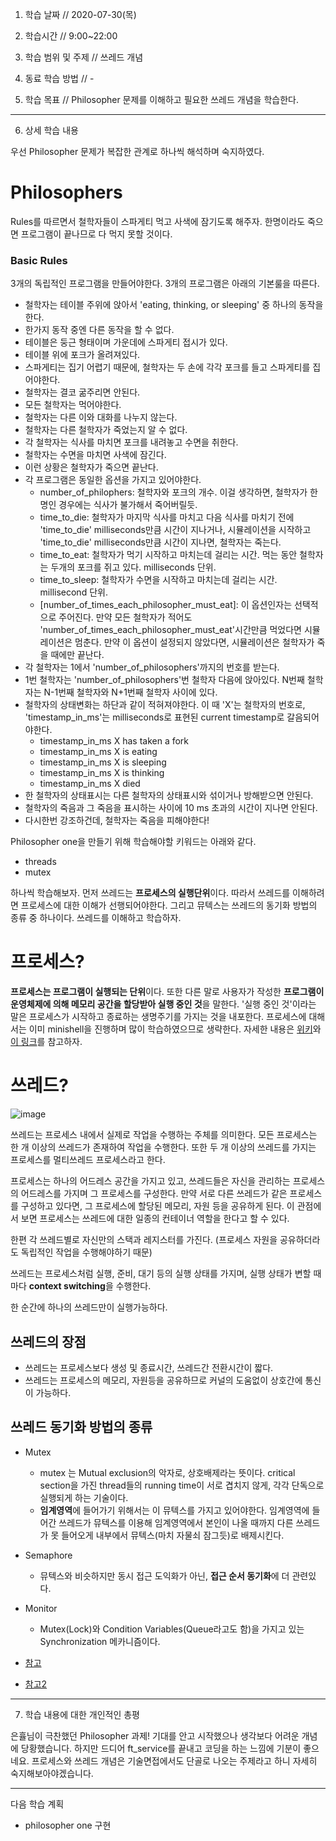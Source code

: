 1. 학습 날짜 // 2020-07-30(목)

2. 학습시간 // 9:00~22:00

3. 학습 범위 및 주제 // 쓰레드 개념

4. 동료 학습 방법 // -

5. 학습 목표 // Philosopher 문제를 이해하고 필요한 쓰레드 개념을 학습한다.

---

6. 상세 학습 내용

우선 Philosopher 문제가 복잡한 관계로 하나씩 해석하며 숙지하였다.

# Philosophers

Rules를 따르면서 철학자들이 스파게티 먹고 사색에 잠기도록 해주자. 한명이라도 죽으면 프로그램이 끝나므로 다 먹지 못할 것이다.

### Basic Rules

3개의 독립적인 프로그램을 만들어야한다. 3개의 프로그램은 아래의 기본룰을 따른다.
- 철학자는 테이블 주위에 앉아서 'eating, thinking, or sleeping' 중 하나의 동작을 한다.
- 한가지 동작 중엔 다른 동작을 할 수 없다. 
- 테이블은 둥근 형태이며 가운데에 스파게티 접시가 있다.
- 테이블 위에 포크가 올려져있다.
- 스파게티는 집기 어렵기 때문에, 철학자는 두 손에 각각 포크를 들고 스파게티를 집어야한다.
- 철학자는 결코 굶주리면 안된다.
- 모든 철학자는 먹어야한다.
- 철학자는 다른 이와 대화를 나누지 않는다.
- 철학자는 다른 철학자가 죽었는지 알 수 없다.
- 각 철학자는 식사를 마치면 포크를 내려놓고 수면을 취한다.
- 철학자는 수면을 마치면 사색에 잠긴다.
- 이런 상황은 철학자가 죽으면 끝난다.
- 각 프로그램은 동일한 옵션을 가지고 있어야한다.
    - number_of_philophers: 철학자와 포크의 개수. 이걸 생각하면, 철학자가 한명인 경우에는 식사가 불가해서 죽어버릴듯.
    - time_to_die: 철학자가 마지막 식사를 마치고 다음 식사를 마치기 전에 'time_to_die' milliseconds만큼 시간이 지나거나, 시뮬레이션을 시작하고 'time_to_die' milliseconds만큼 시간이 지나면, 철학자는 죽는다.
    - time_to_eat: 철학자가 먹기 시작하고 마치는데 걸리는 시간. 먹는 동안 철학자는 두개의 포크를 쥐고 있다. milliseconds 단위.
    - time_to_sleep: 철학자가 수면을 시작하고 마치는데 걸리는 시간. millisecond 단위.
    - [number_of_times_each_philosopher_must_eat]: 이 옵션인자는 선택적으로 주어진다. 만약 모든 철학자가 적어도 'number_of_times_each_philosopher_must_eat'시간만큼 먹었다면 시뮬레이션은 멈춘다. 만약 이 옵션이 설정되지 않았다면, 시뮬레이션은 철학자가 죽을 때에만 끝난다.
- 각 철학자는 1에서 'number_of_philosophers'까지의 번호를 받는다.
- 1번 철학자는 'number_of_philosophers'번 철학자 다음에 앉아있다. N번째 철학자는 N-1번째 철학자와 N+1번째 철학자 사이에 있다.
- 철학자의 상태변화는 하단과 같이 적혀져야한다. 이 때 'X'는 철학자의 번호로, 'timestamp_in_ms'는 milliseconds로 표현된 current timestamp로 갈음되어야한다.
    - timestamp_in_ms X has taken a fork
    - timestamp_in_ms X is eating
    - timestamp_in_ms X is sleeping
    - timestamp_in_ms X is thinking
    - timestamp_in_ms X died
- 한 철학자의 상태표시는 다른 철학자의 상태표시와 섞이거나 방해받으면 안된다.
- 철학자의 죽음과 그 죽음을 표시하는 사이에 10 ms 초과의 시간이 지나면 안된다.
- 다시한번 강조하건데, 철학자는 죽음을 피해야한다!

Philosopher one을 만들기 위해 학습해야할 키워드는 아래와 같다.
- threads
- mutex

하나씩 학습해보자.
먼저 쓰레드는 **프로세스의 실행단위**이다. 따라서 쓰레드를 이해하려면 프로세스에 대한 이해가 선행되어야한다. 그리고 뮤텍스는 쓰레드의 동기화 방법의 종류 중 하나이다. 쓰레드를 이해하고 학습하자.

# 프로세스?

**프로세스는 프로그램이 실행되는 단위**이다. 또한 다른 말로 사용자가 작성한 **프로그램이 운영체제에 의해 메모리 공간을 할당받아 실행 중인 것**을 말한다. '실행 중인 것'이라는 말은 프로세스가 시작하고 종료하는 생명주기를 가지는 것을 내포한다. 
프로세스에 대해서는 이미 minishell을 진행하며 많이 학습하였으므로 생략한다. 자세한 내용은 [위키](https://ko.wikipedia.org/wiki/%ED%94%84%EB%A1%9C%EC%84%B8%EC%8A%A4)와 [이 링크](https://bowbowbow.tistory.com/16)를 참고하자.

# 쓰레드?

![image](https://user-images.githubusercontent.com/54612343/88770779-441b0d80-d1b9-11ea-82a0-eeb9abd68a4f.png)


쓰레드는 프로세스 내에서 실제로 작업을 수행하는 주체를 의미한다. 모든 프로세스는 한 개 이상의 쓰레드가 존재하여 작업을 수행한다. 또한 두 개 이상의 쓰레드를 가지는 프로세스를 멀티쓰레드 프로세스라고 한다.

프로세스는 하나의 어드레스 공간을 가지고 있고, 쓰레드들은 자신을 관리하는 프로세스의 어드레스를 가지며 그 프로세스를 구성한다. 만약 서로 다른 쓰레드가 같은 프로세스를 구성하고 있다면, 그 프로세스에 할당된 메모리, 자원 등을 공유하게 된다. 이 관점에서 보면 프로세스는 쓰레드에 대한 일종의 컨테이너 역할을 한다고 할 수 있다.

한편 각 쓰레드별로 자신만의 스택과 레지스터를 가진다. (프로세스 자원을 공유하더라도 독립적인 작업을 수행해야하기 때문)

쓰레드는 프로세스처럼 실행, 준비, 대기 등의 실행 상태를 가지며, 실행 상태가 변할 때마다 **context switching**을 수행한다.

한 순간에 하나의 쓰레드만이 실행가능하다.

## 쓰레드의 장점
- 쓰레드는 프로세스보다 생성 및 종료시간, 쓰레드간 전환시간이 짧다.
- 쓰레드는 프로세스의 메모리, 자원등을 공유하므로 커널의 도움없이 상호간에 통신이 가능하다.

## 쓰레드 동기화 방법의 종류

- Mutex
    - mutex 는 Mutual exclusion의 악자로, 상호배제라는 뜻이다.  critical section을 가진 thread들의 running time이 서로 겹치지 않게, 각각 단독으로 실행되게 하는 기술이다.
    - **임계영역**에 들어가기 위해서는 이 뮤텍스를 가지고 있어야한다. 임계영역에 들어간 쓰레드가 뮤텍스를 이용해 임계영역에서 본인이 나올 때까지 다른 쓰레드가 못 들어오게 내부에서 뮤텍스(마치 자물쇠 잠그듯)로 배제시킨다.
- Semaphore
    - 뮤텍스와 비슷하지만 동시 접근 도익화가 아닌, **접근 순서 동기화**에 더 관련있다.
- Monitor
    - Mutex(Lock)와 Condition Variables(Queue라고도 함)을 가지고 있는 Synchronization 메카니즘이다.

- [참고](https://goodgid.github.io/What-is-Thread/)
- [참고2](https://elky.tistory.com/197)

---

7. 학습 내용에 대한 개인적인 총평

은휼님이 극찬했던 Philosopher 과제! 기대를 안고 시작했으나 생각보다 어려운 개념에 당황했습니다. 하지만 드디어 ft_service를 끝내고 코딩을 하는 느낌에 기분이 좋으네요.
프로세스와 쓰레드 개념은 기술면접에서도 단골로 나오는 주제라고 하니 자세히 숙지해보아야겠습니다.

---

다음 학습 계획

- philosopher one 구현